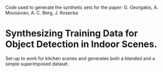 Code used to generate the synthetic sets for the paper:
G. Georgakis, A. Mousavian, A. C. Berg, J. Kosecka
# Synthesizing Training Data for Object Detection in Indoor Scenes.

Set-up to work for kitchen scenes and generates both a blended and a simple superimposed dataset.

